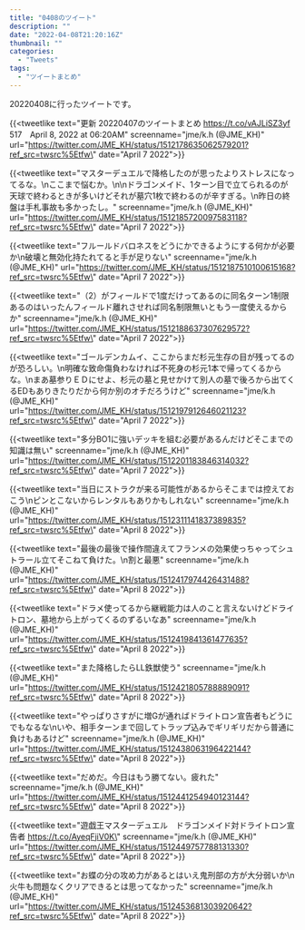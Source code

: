 ```yaml
---
title: "0408のツイート"
description: ""
date: "2022-04-08T21:20:16Z"
thumbnail: ""
categories:
  - "Tweets"
tags:
  - "ツイートまとめ"
---
```

20220408に行ったツイートです。
<!--more-->
{{<tweetlike text=\"更新 20220407のツイートまとめ https://t.co/vAJLiSZ3yf 517　April 8, 2022 at 06:20AM\" screenname=\"jme/k.h (@JME_KH)\" url=\"https://twitter.com/JME_KH/status/1512178635062579201?ref_src=twsrc%5Etfw\" date=\"April 7 2022\">}}

{{<tweetlike text=\"マスターデュエルで降格したのが思ったよりストレスになってるな。\nここまで悩むか。\n\nドラゴンメイド、1ターン目で立てられるのが天球で終わるときが多いけどそれが墓穴1枚で終わるのが辛すぎる。\n昨日の終盤は手札事故も多かったし。\" screenname=\"jme/k.h (@JME_KH)\" url=\"https://twitter.com/JME_KH/status/1512185720097583118?ref_src=twsrc%5Etfw\" date=\"April 7 2022\">}}

{{<tweetlike text=\"フルールドバロネスをどうにかできるようにする何かが必要か\n破壊と無効化持たれてると手が足りない\" screenname=\"jme/k.h (@JME_KH)\" url=\"https://twitter.com/JME_KH/status/1512187510100615168?ref_src=twsrc%5Etfw\" date=\"April 7 2022\">}}

{{<tweetlike text=\"（2）がフィールドで1度だけってあるのに同名ターン1制限あるのはいったんフィールド離れさせれば同名制限無いともう一度使えるからか\" screenname=\"jme/k.h (@JME_KH)\" url=\"https://twitter.com/JME_KH/status/1512188637307629572?ref_src=twsrc%5Etfw\" date=\"April 7 2022\">}}

{{<tweetlike text=\"ゴールデンカムイ、ここからまだ杉元生存の目が残ってるのが恐ろしい。\n明確な致命傷負わなければ不死身の杉元1本で帰ってくるからな。\nまあ墓参りＥＤにせよ、杉元の墓と見せかけて別人の墓で後ろから出てくるEDもありきたりだから何か別のオチだろうけど\" screenname=\"jme/k.h (@JME_KH)\" url=\"https://twitter.com/JME_KH/status/1512197912646021123?ref_src=twsrc%5Etfw\" date=\"April 7 2022\">}}

{{<tweetlike text=\"多分BO1に強いデッキを組む必要があるんだけどそこまでの知識は無い\" screenname=\"jme/k.h (@JME_KH)\" url=\"https://twitter.com/JME_KH/status/1512201183846314032?ref_src=twsrc%5Etfw\" date=\"April 7 2022\">}}

{{<tweetlike text=\"当日にストラクが来る可能性があるからそこまでは控えておこう\nピンとこないからレンタルもありかもしれない\" screenname=\"jme/k.h (@JME_KH)\" url=\"https://twitter.com/JME_KH/status/1512311141837389835?ref_src=twsrc%5Etfw\" date=\"April 8 2022\">}}

{{<tweetlike text=\"最後の最後で操作間違えてフランメの効果使っちゃってシュトラール立てそこねて負けた。\n割と最悪\" screenname=\"jme/k.h (@JME_KH)\" url=\"https://twitter.com/JME_KH/status/1512417974426431488?ref_src=twsrc%5Etfw\" date=\"April 8 2022\">}}

{{<tweetlike text=\"ドラメ使ってるから継戦能力は人のこと言えないけどドライトロン、墓地から上がってくるのずるいなあ\" screenname=\"jme/k.h (@JME_KH)\" url=\"https://twitter.com/JME_KH/status/1512419841361477635?ref_src=twsrc%5Etfw\" date=\"April 8 2022\">}}

{{<tweetlike text=\"また降格したらLL鉄獣使う\" screenname=\"jme/k.h (@JME_KH)\" url=\"https://twitter.com/JME_KH/status/1512421805788889091?ref_src=twsrc%5Etfw\" date=\"April 8 2022\">}}

{{<tweetlike text=\"やっぱりさすがに増Gが通ればドライトロン宣告者もどうにでもなるな\nいや、相手ターンまで回してトラップ込みでギリギリだから普通に負けもあるけど\" screenname=\"jme/k.h (@JME_KH)\" url=\"https://twitter.com/JME_KH/status/1512438063196422144?ref_src=twsrc%5Etfw\" date=\"April 8 2022\">}}

{{<tweetlike text=\"だめだ。今日はもう勝てない。疲れた\" screenname=\"jme/k.h (@JME_KH)\" url=\"https://twitter.com/JME_KH/status/1512441254940123144?ref_src=twsrc%5Etfw\" date=\"April 8 2022\">}}

{{<tweetlike text=\"遊戯王マスターデュエル　ドラゴンメイド対ドライトロン宣告者 https://t.co/AyeqFjiV0K\" screenname=\"jme/k.h (@JME_KH)\" url=\"https://twitter.com/JME_KH/status/1512449757788131330?ref_src=twsrc%5Etfw\" date=\"April 8 2022\">}}

{{<tweetlike text=\"お蝶の分の攻め力があるとはいえ鬼刑部の方が大分弱いか\n火牛も問題なくクリアできるとは思ってなかった\" screenname=\"jme/k.h (@JME_KH)\" url=\"https://twitter.com/JME_KH/status/1512453681303920642?ref_src=twsrc%5Etfw\" date=\"April 8 2022\">}}


